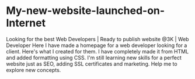 # My-new-website-launched-on-Internet
Looking for the best Web Developers | Ready to publish website @3K | Web Developer 
Here I have made a homepage for a web developer looking for a client.
Here's what I created for them.
I have completely made it from HTML and added formatting using CSS. I'm still learning new skills for a perfect website just as SEO, adding SSL certificates and marketing.
Help me to explore new concepts.
